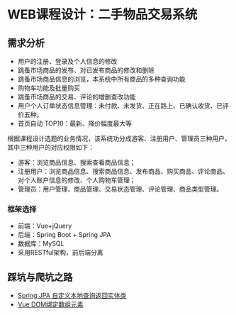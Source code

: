 # WEB课程设计：二手物品交易系统

## 需求分析

- 用户的注册、登录及个人信息的修改
- 跳蚤市场商品的发布、对已发布商品的修改和删除
- 跳蚤市场商品信息的浏览，本系统中所有商品的多种查询功能
- 购物车功能及批量购买
- 跳蚤市场商品的交易、评论的增删查改功能
- 用户个人订单状态信息管理：未付款、未发货、正在路上、已确认收货、已评价五种。
- 首页自动 TOP10：最新、降价幅度最大等

根据课程设计选题的业务情况，该系统功分成游客、注册用户、管理员三种用户，其中三种用户的对应权限如下：

- 游客：浏览商品信息、搜索查看商品信息；
- 注册用户：浏览商品信息、搜索商品信息、发布商品、购买商品、评论商品、对个人账户信息的修改、个人购物车管理；
- 管理员：用户管理、商品管理、交易状态管理、评论管理、商品类型管理。

### 框架选择

- 前端：Vue+jQuery
- 后端：Spring Boot + Spring  JPA 
- 数据库：MySQL
- 采用RESTful架构，前后端分离

## 踩坑与爬坑之路

- [Spring JPA 自定义本地查询返回实体类](./log\JPA自定义本地查询)
- [Vue DOM绑定数组元素](./log\vue绑定数组元素)

